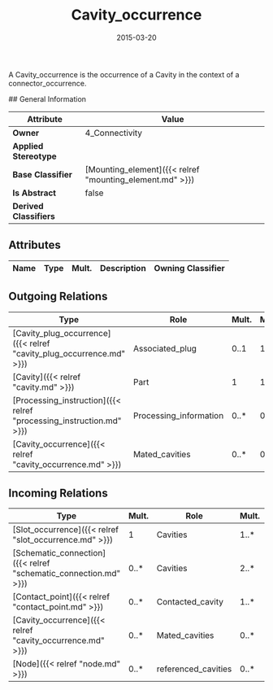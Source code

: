 ﻿---
title: Cavity_occurrence
toc: false
type: specs
date: "2015-03-20"
draft: false
specification: KBL
version: 2.4.sr1
documentType: "Recommendation"
elementType: Class
classes:
  - Cavity_occurrence
menu_name: kbl-2.4.sr1
---
<p>A Cavity_occurrence is the occurrence of a Cavity in the context of a connector_occurrence.</p>
## General Information

| Attribute               | Value |
|-------------------------|-------|
| **Owner**               | 4_Connectivity |
| **Applied Stereotype**  |   |
| **Base Classifier**     | [Mounting_element]({{< relref "mounting_element.md" >}})<br/>  |
| **Is Abstract**         | false |
| **Derived Classifiers** |   |

## Attributes
|  Name  |  Type  |  Mult.  |  Description  |  Owning Classifier  |
|--------|--------|---------|---------------|--------------|

## Outgoing Relations
|    Type  |   Role   |   Mult.   |   Mult.   |   Description   |
|----------|----------|-----------|-----------|-----------------|
| [Cavity_plug_occurrence]({{< relref "cavity_plug_occurrence.md" >}}) | Associated_plug  | 0..1 | 1..* |  |
| [Cavity]({{< relref "cavity.md" >}}) | Part | 1 | 1..* |  |
| [Processing_instruction]({{< relref "processing_instruction.md" >}}) | Processing_information | 0..* | 0..1 |  |
| [Cavity_occurrence]({{< relref "cavity_occurrence.md" >}}) | Mated_cavities | 0..* | 0..* |  |
##  Incoming Relations
|    Type  |   Mult.  |   Role    |   Mult.   |   Description  |
|----------|----------|-----------|-----------|----------------|
| [Slot_occurrence]({{< relref "slot_occurrence.md" >}}) | 1 | Cavities | 1..* |  |
| [Schematic_connection]({{< relref "schematic_connection.md" >}}) | 0..* | Cavities | 2..* |  |
| [Contact_point]({{< relref "contact_point.md" >}}) | 0..* | Contacted_cavity | 1..* |  |
| [Cavity_occurrence]({{< relref "cavity_occurrence.md" >}}) | 0..* | Mated_cavities | 0..* |  |
| [Node]({{< relref "node.md" >}}) | 0..* | referenced_cavities | 0..* |  |
